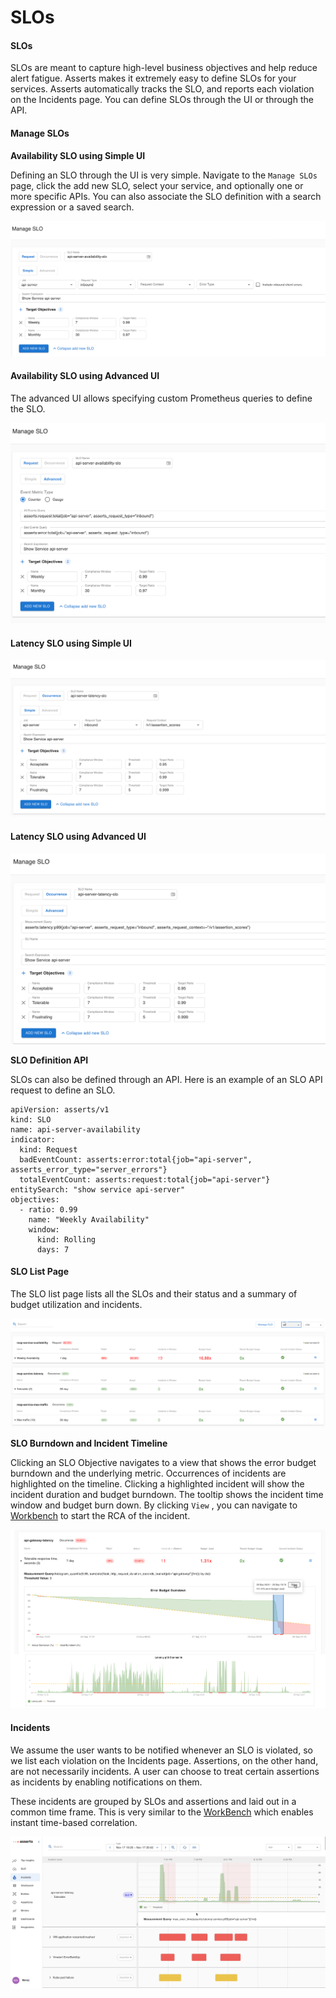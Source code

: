 # SLOs

#### SLOs <a href="#howassertsworks-wip-slos" id="howassertsworks-wip-slos"></a>

SLOs are meant to capture high-level business objectives and help reduce alert fatigue. Asserts makes it extremely easy to define SLOs for your services. Asserts automatically tracks the SLO, and reports each violation on the Incidents page. You can define SLOs through the UI or through the API.

#### **Manage SLOs**

**Availability SLO using Simple UI**

Defining an SLO through the UI is very simple. Navigate to the `Manage SLOs` page, click the add new SLO, select your service, and optionally one or more specific APIs. You can also associate the SLO definition with a search expression or a saved search.&#x20;

![Define an availability SLO using the simplified UI](<../.gitbook/assets/Screen Shot 2022-01-05 at 7.32.03 PM.png>)

#### Availability SLO using Advanced UI

The advanced UI allows specifying custom Prometheus queries to define the SLO.

![Define an availability SLO using the advanced UI](<../.gitbook/assets/Screen Shot 2022-01-05 at 7.35.17 PM.png>)

#### Latency SLO using Simple UI

![Define SLO for API Latency using simple UI](<../.gitbook/assets/Screen Shot 2022-01-06 at 7.27.45 AM.png>)

#### Latency SLO using Advanced UI

![Define SLO for API Latency using Advanced UI](<../.gitbook/assets/Screen Shot 2022-01-06 at 7.29.56 AM.png>)

**SLO Definition API**

SLOs can also be defined through an API. Here is an example of an SLO API request to define an SLO.&#x20;

```
apiVersion: asserts/v1
kind: SLO
name: api-server-availability
indicator:
  kind: Request
  badEventCount: asserts:error:total{job="api-server", asserts_error_type="server_errors"}
  totalEventCount: asserts:request:total{job="api-server"}
entitySearch: "show service api-server"
objectives:
  - ratio: 0.99
    name: "Weekly Availability"
    window:
      kind: Rolling
      days: 7
```

#### **SLO List Page**

The SLO list page lists all the SLOs and their status and a summary of budget utilization and incidents.

![List of SLOs with their budget utilization, incident status and summary](<../.gitbook/assets/Screenshot 2021-10-26 at 3.30.33 PM.png>)

**SLO Burndown and Incident Timeline**

Clicking an SLO Objective navigates to a view that shows the error budget burndown and the underlying metric. Occurrences of incidents are highlighted on the timeline. Clicking a highlighted incident will show the incident duration and budget burndown. The tooltip shows the incident time window and budget burn down. By clicking `View` , you can navigate to [Workbench](workbench.md) to start the RCA of the incident.&#x20;

![](<../.gitbook/assets/Screen Shot 2021-09-30 at 4.37.17 PM.png>)

#### Incidents <a href="#howassertsworks-wip-incidents" id="howassertsworks-wip-incidents"></a>

We assume the user wants to be notified whenever an SLO is violated, so we list each violation on the Incidents page. Assertions, on the other hand, are not necessarily incidents. A user can choose to treat certain assertions as incidents by enabling notifications on them.

These incidents are grouped by SLOs and assertions and laid out in a common time frame. This is very similar to the [WorkBench](https://docs.asserts.ai/user-guide/rca-with-the-workbench) which enables instant time-based correlation.

![](../.gitbook/assets/Incident.jpg)
